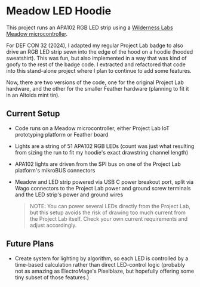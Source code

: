 # Meadow LED Hoodie

This project runs an APA102 RGB LED strip using a [Wilderness Labs Meadow microcontroller](https://store.wildernesslabs.co/).

For DEF CON 32 (2024), I adapted my regular Project Lab badge to also drive an RGB LED strip sewn into the edge of the hood on a hoodie (hooded sweatshirt). This was fun, but also implemented in a way that was kind of goofy to the rest of the badge code. I extracted and refactored that code into this stand-alone project where I plan to continue to add some features.

Now, there are two versions of the code, one for the original Project Lab hardware, and the other for the smaller Feather hardware (planning to fit it in an Altoids mint tin).

## Current Setup

* Code runs on a Meadow microcontroller, either Project Lab IoT prototyping platform or Feather board
* Lights are a string of 51 APA102 RGB LEDs (count was just what resulting from sizing the run to fit my hoodie's exact drawstring channel length)
* APA102 lights are driven from the SPI bus on one of the Project Lab platform's mikroBUS connectors
* Meadow and LED strip powered via USB C power breakout port, split via Wago connectors to the Project Lab power and ground screw terminals and the LED strip's power and ground wires

    > NOTE: You can power several LEDs directly from the Project Lab, but this setup avoids the risk of drawing too much current from the Project Lab itself. Check your own current requirements and adjust accordingly.

## Future Plans

* Create system for lighting by algorithm, so each LED is controlled by a time-based calculation rather than direct LED-control logic (probably not as amazing as ElectroMage's Pixelblaze, but hopefully offering some tiny subset of those features.)
